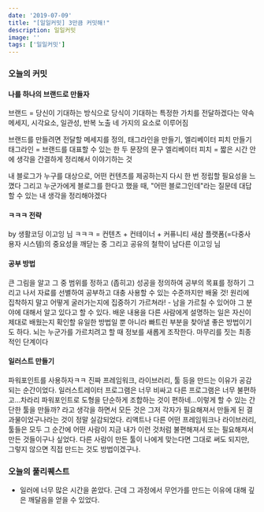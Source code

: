 ```yaml
---
date: '2019-07-09'
title: "[일일커밋] 3만큼 커밋해!"
description: 일일커밋
image: ''
tags: ['일일커밋']
---
```


### 오늘의 커밋

#### 나를 하나의 브랜드로 만들자
브랜드 = 당신이 기대하는 방식으로 당식이 기대하는 특정한 가치를 전달하겠다는 약속
메세지, 시각요소, 일관성, 반복 노출 네 가지의 요소로 이루어짐

브랜드를 만들려면 전달할 메세지를 정의, 태그라인을 만들기, 엘리베이터 피치 만들기
태그라인 = 브랜드를 대표할 수 있는 한 두 문장의 문구
엘리베이터 피치 = 짧은 시간 안에 생각을 간결하게 정리해서 이야기하는 것

내 블로그가 누구를 대상으로, 어떤 컨텐츠를 제공하는지 다시 한 번 정립할 필요성을 느꼈다
그리고 누군가에게 블로그를 한다고 했을 때, "어떤 블로그인데"라는 질문데 대답할 수 있는 내 생각을 정리해야겠다

#### ㅋㅋㅋ 전략
by 생활코딩 이고잉 님
ㅋㅋㅋ = 컨텐츠 + 컨테이너 + 커퓨니티
새삼 플랫폼(=다중사용자 시스템)의 중요성을 깨닫는 중
그리고 공유의 철학이 남다른 이고잉 님

#### 공부 방법
큰 그림을 알고 그 중 범위를 정하고 (좁히고) 성공을 정의하여 공부의 목표를 정하기
그리고 나서 자료를 선별하여 공부하고 대충 사용할 수 있는 수준까지만 배울 것!
원리에 집착하지 말고 어떻게 굴러가는지에 집중하기
가르쳐라! - 남을 가르칠 수 있어야 그 분야에 대해서 알고 있다고 할 수 있다. 배운 내용을 다른 사람에게 설명하는 일은 자신이 제대로 배웠는지 확인할 유일한 방법일 뿐 아니라 빠트린 부분을 찾아낼 좋은 방법이기도 하다. 뇌는 누군가를 가르치려고 할 때 정보를 새롭게 조작한다. 마무리를 짓는 최종적인 단계이다

#### 일러스트 만들기
파워포인트를 사용하자ㅋㅋ
진짜 프레임워크, 라이브러리, 툴 등을 만드는 이유가 공감되는 순간이었다. 일러스트레이터 프로그램은 너무 비싸고 다른 프로그램은 너무 불편하고...차라리 파워포인트로 도형을 단순하게 조합하는 것이 편하네...이렇게 할 수 있는 간단한 툴을 만들까? 라고 생각을 하면서 모든 것은 그저 각자가 필요해져서 만들게 된 결과물이었구나라는 것이 정말 실감되었다. 리액트나 다른 어떤 프레임워크나 라이브러리, 툴들은 모두 그 순간에 어떤 사람이 지금 내가 이런 것처럼 불편해져서 또는 필요해져서 만든 것들이구나 싶었다. 다른 사람이 만든 툴이 나에게 맞는다면 그대로 써도 되지만, 그렇지 않으면 직접 만드는 것도 방법이겠구나.

### 오늘의 풀리퀘스트
- 일러에 너무 많은 시간을 쏟았다. 근데 그 과정에서 무언가를 만드는 이유에 대해 깊은 깨달음을 얻을 수 있었다.